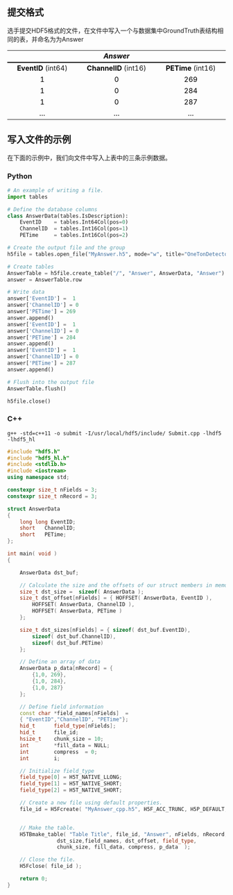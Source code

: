 ## 提交格式

选手提交HDF5格式的文件，在文件中写入一个与数据集中GroundTruth表结构相同的表，并命名为为Answer

<table cellspacing="0" border="0">	<colgroup width="180"></colgroup>	<colgroup width="200"></colgroup>	<colgroup width="180"></colgroup>	<tr>		<td style="border-bottom: 2px solid #000000" colspan=3 height="19" align="center" valign=middle><b><i><font color="#000000">Answer</font></i></b></td>		</tr>	<tr>		<td height="18" align="center" valign=middle><b><font color="#000000">EventID</font></b> (int64)</td>		<td align="center" valign=middle><b><font color="#000000">ChannelID</font></b> (int16)</td>		<td align="center" valign=middle><b><font color="#000000">PETime</font></b> (int16)</td>	</tr>	<tr>		<td height="18" align="center" valign=middle sdval="1" sdnum="1033;"><font color="#000000">1</font></td>		<td align="center" valign=middle sdval="0" sdnum="1033;"><font color="#000000">0</font></td>		<td align="center" valign=middle><font color="#000000">269</font></td>	</tr>	<tr>		<td height="18" align="center" valign=middle sdval="1" sdnum="1033;"><font color="#000000">1</font></td>		<td align="center" valign=middle sdval="1" sdnum="1033;"><font color="#000000">0</font></td>		<td align="center" valign=middle><font color="#000000">284</font></td>	</tr>	<tr>		<td height="18" align="center" valign=middle sdval="1" sdnum="1033;"><font color="#000000">1</font></td>		<td align="center" valign=middle sdval="2" sdnum="1033;"><font color="#000000">0</font></td>		<td align="center" valign=middle><font color="#000000">287</font></td>	</tr>	<tr>		<td height="18" align="center" valign=middle><font color="#000000">…</font></td>		<td align="center" valign=middle><font color="#000000">…</font></td>		<td align="center" valign=middle><font color="#000000">…</font></td>	</tr></table>

## 写入文件的示例

在下面的示例中，我们向文件中写入上表中的三条示例数据。

### Python
```python
# An example of writing a file.
import tables

# Define the database columns
class AnswerData(tables.IsDescription):
    EventID    = tables.Int64Col(pos=0)
    ChannelID  = tables.Int16Col(pos=1)
    PETime     = tables.Int16Col(pos=2)

# Create the output file and the group
h5file = tables.open_file("MyAnswer.h5", mode="w", title="OneTonDetector")

# Create tables
AnswerTable = h5file.create_table("/", "Answer", AnswerData, "Answer")
answer = AnswerTable.row

# Write data 
answer['EventID'] =  1
answer['ChannelID'] = 0
answer['PETime'] = 269 
answer.append()
answer['EventID'] =  1
answer['ChannelID'] = 0
answer['PETime'] = 284 
answer.append()
answer['EventID'] =  1
answer['ChannelID'] = 0
answer['PETime'] = 287 
answer.append()

# Flush into the output file
AnswerTable.flush()

h5file.close()
```

### C++
```
g++ -std=c++11 -o submit -I/usr/local/hdf5/include/ Submit.cpp -lhdf5 -lhdf5_hl
```

```cpp
#include "hdf5.h"
#include "hdf5_hl.h"
#include <stdlib.h>
#include <iostream>
using namespace std;

constexpr size_t nFields = 3;
constexpr size_t nRecord = 3;

struct AnswerData
{
    long long EventID;
    short   ChannelID;
    short   PETime;
};

int main( void )
{

    AnswerData dst_buf;

    // Calculate the size and the offsets of our struct members in memory
    size_t dst_size =  sizeof( AnswerData );
    size_t dst_offset[nFields] = { HOFFSET( AnswerData, EventID ),
        HOFFSET( AnswerData, ChannelID ),
        HOFFSET( AnswerData, PETime )
    };

    size_t dst_sizes[nFields] = { sizeof( dst_buf.EventID),
        sizeof( dst_buf.ChannelID),
        sizeof( dst_buf.PETime)
    };

    // Define an array of data
    AnswerData p_data[nRecord] = {
        {1,0, 269},
        {1,0, 284},
        {1,0, 287}
    };

    // Define field information
    const char *field_names[nFields]  =
    { "EventID","ChannelID", "PETime"};
    hid_t      field_type[nFields];
    hid_t      file_id;
    hsize_t    chunk_size = 10;
    int        *fill_data = NULL;
    int        compress  = 0;
    int        i;

    // Initialize field_type
    field_type[0] = H5T_NATIVE_LLONG;
    field_type[1] = H5T_NATIVE_SHORT;
    field_type[2] = H5T_NATIVE_SHORT;

    // Create a new file using default properties.
    file_id = H5Fcreate( "MyAnswer_cpp.h5", H5F_ACC_TRUNC, H5P_DEFAULT, H5P_DEFAULT );


    // Make the table.
    H5TBmake_table( "Table Title", file_id, "Answer", nFields, nRecord,
                dst_size,field_names, dst_offset, field_type,
                chunk_size, fill_data, compress, p_data  );

    // Close the file.
    H5Fclose( file_id );

    return 0;
}
```